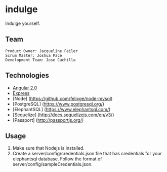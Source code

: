 # indulge
Indulge yourself.

## Team
    Product Owner: Jacqueline Feiler
    Scrum Master: Joshua Pace
    Development Team: Jose Cuchilla

## Technologies
* [Angular 2.0](https://angular.io/)
* [Express](http://expressjs.com)
* [Node] (https://github.com/felixge/node-mysql)
* [PostgreSQL] (https://www.postgresql.org/)
* [ElephantSQL] (https://www.elephantsql.com/)
* [Sequelize] (http://docs.sequelizejs.com/en/v3/)
* [Passport] (http://passportjs.org/)

## Usage
1. Make sure that Nodejs is installed.
2. Create a server/config/credentials.json file that has credentials for your elephantsql database. Follow the format of server/config/sampleCredentials.json.